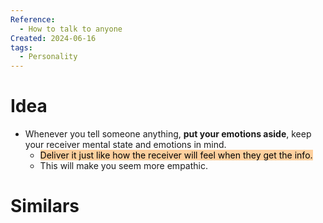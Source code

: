 ```yaml
---
Reference:
  - How to talk to anyone
Created: 2024-06-16
tags:
  - Personality
---
```

# Idea

* Whenever you tell someone anything, **put your emotions aside**, keep your receiver mental state and emotions in mind. 
	* <mark style="background: #FFB86CA6;">Deliver it just like how the receiver will feel when they get the info. </mark>
	* This will make you seem more empathic.
# Similars

